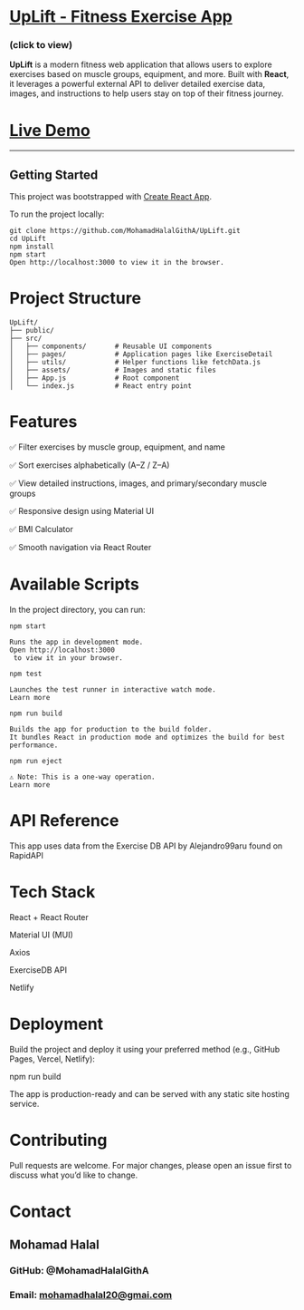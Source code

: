 # [UpLift - Fitness Exercise App](https://upliftgym.netlify.app/) 
### (click to view)


**UpLift** is a modern fitness web application that allows users to explore exercises based on muscle groups, equipment, and more. Built with **React**, it leverages a powerful external API to deliver detailed exercise data, images, and instructions to help users stay on top of their fitness journey.

# [Live Demo](https://upliftgym.netlify.app/)

---

## Getting Started

This project was bootstrapped with [Create React App](https://github.com/facebook/create-react-app).

To run the project locally:

```
git clone https://github.com/MohamadHalalGithA/UpLift.git
cd UpLift
npm install
npm start
Open http://localhost:3000 to view it in the browser.
```

# Project Structure
```
UpLift/
├── public/
├── src/
│   ├── components/       # Reusable UI components
│   ├── pages/            # Application pages like ExerciseDetail
│   ├── utils/            # Helper functions like fetchData.js
│   ├── assets/           # Images and static files
│   ├── App.js            # Root component
│   └── index.js          # React entry point
```

# Features

✅ Filter exercises by muscle group, equipment, and name

✅ Sort exercises alphabetically (A–Z / Z–A)

✅ View detailed instructions, images, and primary/secondary muscle groups

✅ Responsive design using Material UI

✅ BMI Calculator

✅ Smooth navigation via React Router

#  Available Scripts

In the project directory, you can run:

```
npm start

Runs the app in development mode.
Open http://localhost:3000
 to view it in your browser.
```
```
npm test

Launches the test runner in interactive watch mode.
Learn more
```
```
npm run build

Builds the app for production to the build folder.
It bundles React in production mode and optimizes the build for best performance.
```
```
npm run eject

⚠️ Note: This is a one-way operation.
Learn more
```

# API Reference

This app uses data from the Exercise DB API
 by Alejandro99aru found on RapidAPI

# Tech Stack

React + React Router

Material UI (MUI)

Axios

ExerciseDB API

Netlify

# Deployment

Build the project and deploy it using your preferred method (e.g., GitHub Pages, Vercel, Netlify):

npm run build


The app is production-ready and can be served with any static site hosting service.

# Contributing

Pull requests are welcome. For major changes, please open an issue first to discuss what you’d like to change.


# Contact

## Mohamad Halal
 ### GitHub: @MohamadHalalGithA

### Email: mohamadhalal20@gmai.com
